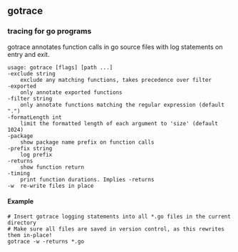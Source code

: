 ## gotrace
### tracing for go programs

gotrace annotates function calls in go source files with log statements on entry and exit.

	usage: gotrace [flags] [path ...]
	-exclude string
		exclude any matching functions, takes precedence over filter
	-exported
		only annotate exported functions
	-filter string
		only annotate functions matching the regular expression (default ".")
	-formatLength int
		limit the formatted length of each argument to 'size' (default 1024)
	-package
		show package name prefix on function calls
	-prefix string
		log prefix
	-returns
		show function return
	-timing
		print function durations. Implies -returns
	-w	re-write files in place

#### Example

    # Insert gotrace logging statements into all *.go files in the current directory
	# Make sure all files are saved in version control, as this rewrites them in-place!
    gotrace -w -returns *.go
